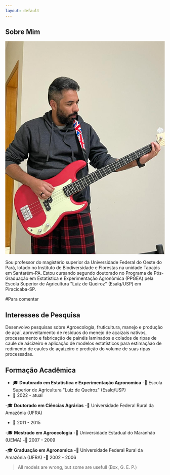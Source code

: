 ```yaml
---
layout: default
---
```


## Sobre Mim
<!--- ## About Me -->

<img class="profile-picture" src="bass.jpeg">

Sou professor do magistério superior da Universidade Federal do Oeste do Pará, lotado no Instituto de Biodiversidade e Florestas na unidade Tapajós em Santarém-PA. Estou cursando segundo doutorado no Programa de Pós-Graduação em Estatística e Experimentação Agronômica (PPGEA) pela Escola Superior de Agricultura "Luiz de Queiroz" (Esalq/USP) em Piracicaba-SP.

<!-- This is a jekyll based resume template. You can find the full source code on [GitHub](https://github.com/bk2dcradle/researcher) --> #Para comentar

## Interesses de Pesquisa
<!-- ## Research Interest -->

Desenvolvo pesquisas sobre Agroecologia, fruticultura, manejo e produção de açaí, aproveitamento de resíduos do menejo de açaizais nativos, processamento e fabricação de painéis laminados e colados de ripas de caule de aácizeiro e aplicação de modelos estatísticos para estimaçãao de redimento de caules de açaizeiro e predição do volume de suas ripas processadas.

<!-- ## Publications

1. F.Bar, J.Doe: Effects of having a placeholder of a name
2. S.Holmes, J.Watson: Consequences of living with a sociopath in London -->

## Formação Acadêmica
<!-- ## Academic Backgroung -->

- 🎓 **Doutorado em Estatística e Experimentação Agronomica**
-📍 Escola Superior de Agricultura "Luiz de Queiroz" (Esalq/USP)
- 📅 2022 - atual

-🎓 **Doutorado em Ciências Agrárias**
-📍 Universidade Federal Rural da Amazônia (UFRA)
- 📅 2011 - 2015

-🎓 **Mestrado em Agroecologia**
-📍 Universidade Estadual do Maranhão (UEMA)
-📅 2007 - 2009

-🎓 **Graduação em Agronomica**
-📍 Universidade Federal Rural da Amazônia (UFRA)
-📅 2002 - 2006

<!-- This is a [link](http://google.com). Something *italics* and something **bold**. -->

<!-- Here is a table

Year | Award | Category
-----|-------|--------
2014 | Emmy  | Won Outstanding Lead Actor in a miniseries or a movie
2015 | BAFTA | Nominated for Best Leading Actor for Sherlock
2014 | Satellite | Won Best Actor miniseries or television film

Here is a horizontal rule

---

-->

<!-- Here is a blockquote -->

> All models are wrong, but some are usefull (Box, G. E. P.)

<!-- ## References

* Foo Bar: Head of Department, Placeholder Names, Lorem
* John Doe: Associate Professor, Department of Computer Science, Ipsum
-->

